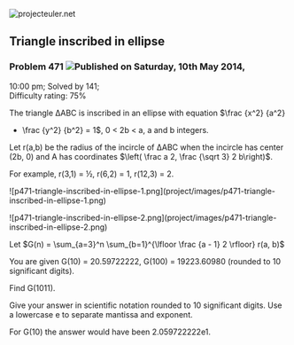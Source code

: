 ![projecteuler.net](images/print_page_logo.png)

## Triangle inscribed in ellipse

### Problem 471 ![](images/icon_info.png)Published on Saturday, 10th May 2014,
10:00 pm; Solved by 141;  
Difficulty rating: 75%

The triangle ΔABC is inscribed in an ellipse with equation $\frac {x^2} {a^2}
+ \frac {y^2} {b^2} = 1$, 0 &lt; 2b &lt; a, a and b integers.

Let r(a,b) be the radius of the incircle of ΔABC when the incircle has center
(2b, 0) and A has coordinates $\left( \frac a 2, \frac {\sqrt 3} 2 b\right)$.

For example, r(3,1) = ½, r(6,2) = 1, r(12,3) = 2.

![p471-triangle-inscribed-in-ellipse-1.png](project/images/p471-triangle-
inscribed-in-ellipse-1.png)

![p471-triangle-inscribed-in-ellipse-2.png](project/images/p471-triangle-
inscribed-in-ellipse-2.png)

Let $G(n) = \sum_{a=3}^n \sum_{b=1}^{\lfloor \frac {a - 1} 2 \rfloor} r(a, b)$

You are given G(10) = 20.59722222, G(100) = 19223.60980 (rounded to 10
significant digits).

Find G(1011).

Give your answer in scientific notation rounded to 10 significant digits. Use
a lowercase e to separate mantissa and exponent.

For G(10) the answer would have been 2.059722222e1.

  
  

